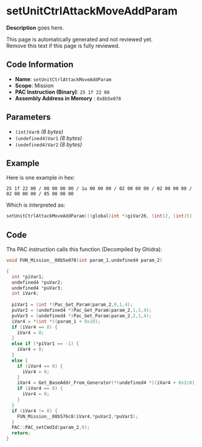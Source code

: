 # setUnitCtrlAttackMoveAddParam

**Description** goes here.

This page is automatically generated and not reviewed yet.<br>Remove this text if this page is fully reviewed.

## Code Information

- **Name**: `setUnitCtrlAttackMoveAddParam`
- **Scope**: Mission
- **PAC Instruction (Binary)**: `25 1f 22 00`
- **Assembly Address in Memory** : `0x8b5e078`

## Parameters

- `(int)Var0` *(8 bytes)*
- `(undefined4)Var1` *(8 bytes)*
- `(undefined4)Var2` *(8 bytes)*

## Example

Here is one example in hex:

```25 1f 22 00 / 08 00 00 00 / 1a 00 00 00 / 02 00 00 00 / 02 00 00 00 / 02 00 00 00 / 05 00 00 00```

Which is interpreted as:

```c
setUnitCtrlAttackMoveAddParam(((global)int *)giVar26, (int)2, (int)5)
```

## Code

Ths PAC instruction calls this function (Decompiled by Ghidra):

```c
void FUN_Mission__08b5e078(int param_1,undefined4 param_2)

{
  int *piVar1;
  undefined4 *puVar2;
  undefined4 *puVar3;
  int iVar4;
  
  piVar1 = (int *)Pac_Get_Param(param_2,0,1,4);
  puVar2 = (undefined4 *)Pac_Get_Param(param_2,1,1,4);
  puVar3 = (undefined4 *)Pac_Get_Param(param_2,2,1,4);
  iVar4 = *(int *)(param_1 + 0x10);
  if (iVar4 == 0) {
    iVar4 = 0;
  }
  else if (*piVar1 == -1) {
    iVar4 = 0;
  }
  else {
    if (iVar4 == 0) {
      iVar4 = 0;
    }
    iVar4 = Get_BaseAddr_From_Generator(*(undefined4 *)(iVar4 + 0x2c8));
    if (iVar4 == 0) {
      iVar4 = 0;
    }
  }
  if (iVar4 != 0) {
    FUN_Mission__08b576c8(iVar4,*puVar2,*puVar3);
  }
  PAC::PAC_setCmdId(param_2,0);
  return;
}
```


